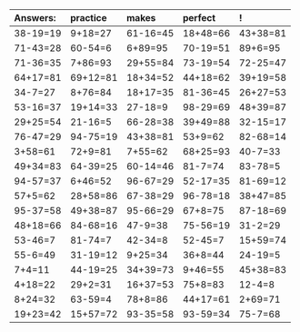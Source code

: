 | Answers: | practice | makes | perfect | ! |
| :--- | :--- | :--- | :--- | :--- |
| 38-19=19 | 9+18=27 | 61-16=45 | 18+48=66 | 43+38=81 | 
| 71-43=28 | 60-54=6 | 6+89=95 | 70-19=51 | 89+6=95 | 
| 71-36=35 | 7+86=93 | 29+55=84 | 73-19=54 | 72-25=47 | 
| 64+17=81 | 69+12=81 | 18+34=52 | 44+18=62 | 39+19=58 | 
| 34-7=27 | 8+76=84 | 18+17=35 | 81-36=45 | 26+27=53 | 
| 53-16=37 | 19+14=33 | 27-18=9 | 98-29=69 | 48+39=87 | 
| 29+25=54 | 21-16=5 | 66-28=38 | 39+49=88 | 32-15=17 | 
| 76-47=29 | 94-75=19 | 43+38=81 | 53+9=62 | 82-68=14 | 
| 3+58=61 | 72+9=81 | 7+55=62 | 68+25=93 | 40-7=33 | 
| 49+34=83 | 64-39=25 | 60-14=46 | 81-7=74 | 83-78=5 | 
| 94-57=37 | 6+46=52 | 96-67=29 | 52-17=35 | 81-69=12 | 
| 57+5=62 | 28+58=86 | 67-38=29 | 96-78=18 | 38+47=85 | 
| 95-37=58 | 49+38=87 | 95-66=29 | 67+8=75 | 87-18=69 | 
| 48+18=66 | 84-68=16 | 47-9=38 | 75-56=19 | 31-2=29 | 
| 53-46=7 | 81-74=7 | 42-34=8 | 52-45=7 | 15+59=74 | 
| 55-6=49 | 31-19=12 | 9+25=34 | 36+8=44 | 24-19=5 | 
| 7+4=11 | 44-19=25 | 34+39=73 | 9+46=55 | 45+38=83 | 
| 4+18=22 | 29+2=31 | 16+37=53 | 75+8=83 | 12-4=8 | 
| 8+24=32 | 63-59=4 | 78+8=86 | 44+17=61 | 2+69=71 | 
| 19+23=42 | 15+57=72 | 93-35=58 | 93-59=34 | 75-7=68 | 
